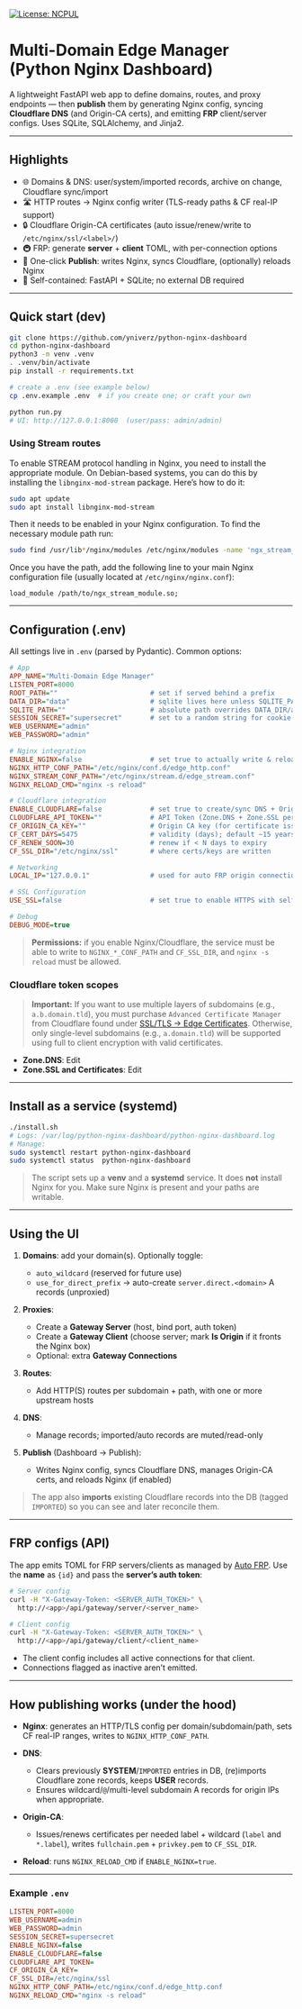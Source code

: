 [![License: NCPUL](https://img.shields.io/badge/license-NCPUL-blue.svg)](./LICENSE.md)

# Multi-Domain Edge Manager (Python Nginx Dashboard)

A lightweight FastAPI web app to define domains, routes, and proxy endpoints — then **publish** them by generating Nginx config, syncing **Cloudflare DNS** (and Origin-CA certs), and emitting **FRP** client/server configs. Uses SQLite, SQLAlchemy, and Jinja2.

---

## Highlights

* 🌐 Domains & DNS: user/system/imported records, archive on change, Cloudflare sync/import
* 🛣️ HTTP routes → Nginx config writer (TLS-ready paths & CF real-IP support)
* 🔒 Cloudflare Origin-CA certificates (auto issue/renew/write to `/etc/nginx/ssl/<label>/`)
* 🚇 FRP: generate **server** + **client** TOML, with per-connection options
* 🚀 One-click **Publish**: writes Nginx, syncs Cloudflare, (optionally) reloads Nginx
* 🧰 Self-contained: FastAPI + SQLite; no external DB required

---

## Quick start (dev)

```bash
git clone https://github.com/yniverz/python-nginx-dashboard
cd python-nginx-dashboard
python3 -m venv .venv
. .venv/bin/activate
pip install -r requirements.txt

# create a .env (see example below)
cp .env.example .env  # if you create one; or craft your own

python run.py
# UI: http://127.0.0.1:8000  (user/pass: admin/admin)
```

### Using Stream routes
To enable STREAM protocol handling in Nginx, you need to install the appropriate module. On Debian-based systems, you can do this by installing the `libnginx-mod-stream` package. Here’s how to do it:

```bash
sudo apt update
sudo apt install libnginx-mod-stream
```

Then it needs to be enabled in your Nginx configuration.
To find the necessary module path run:

```bash
sudo find /usr/lib*/nginx/modules /etc/nginx/modules -name 'ngx_stream_module.so' 2>/dev/null
```

Once you have the path, add the following line to your main Nginx configuration file (usually located at `/etc/nginx/nginx.conf`):

```nginx
load_module /path/to/ngx_stream_module.so;
```

---

## Configuration (.env)

All settings live in `.env` (parsed by Pydantic). Common options:

```ini
# App
APP_NAME="Multi-Domain Edge Manager"
LISTEN_PORT=8000
ROOT_PATH=""                       # set if served behind a prefix
DATA_DIR="data"                    # sqlite lives here unless SQLITE_PATH set
SQLITE_PATH=""                     # absolute path overrides DATA_DIR/app.db
SESSION_SECRET="supersecret"       # set to a random string for cookie security
WEB_USERNAME="admin"
WEB_PASSWORD="admin"

# Nginx integration
ENABLE_NGINX=false                 # set true to actually write & reload
NGINX_HTTP_CONF_PATH="/etc/nginx/conf.d/edge_http.conf"
NGINX_STREAM_CONF_PATH="/etc/nginx/stream.d/edge_stream.conf"
NGINX_RELOAD_CMD="nginx -s reload"

# Cloudflare integration
ENABLE_CLOUDFLARE=false            # set true to create/sync DNS + Origin-CA
CLOUDFLARE_API_TOKEN=""            # API Token (Zone.DNS + Zone.SSL permissions)
CF_ORIGIN_CA_KEY=""                # Origin CA key (for certificate issuance)
CF_CERT_DAYS=5475                  # validity (days); default ~15 years
CF_RENEW_SOON=30                   # renew if < N days to expiry
CF_SSL_DIR="/etc/nginx/ssl"        # where certs/keys are written

# Networking
LOCAL_IP="127.0.0.1"               # used for auto FRP origin connections

# SSL Configuration
USE_SSL=false                      # set true to enable HTTPS with self-signed cert

# Debug
DEBUG_MODE=true
```

> **Permissions:** if you enable Nginx/Cloudflare, the service must be able to write to `NGINX_*_CONF_PATH` and `CF_SSL_DIR`, and `nginx -s reload` must be allowed.

### Cloudflare token scopes

> **Important:** If you want to use multiple layers of subdomains (e.g., `a.b.domain.tld`), you must purchase `Advanced Certificate Manager` from Cloudflare found under [SSL/TLS -> Edge Certificates](https://dash.cloudflare.com/?to=/:account/:zone/ssl-tls/edge-certificates). Otherwise, only single-level subdomains (e.g., `a.domain.tld`) will be supported using full to client encryption with valid certificates.

* **Zone.DNS**: Edit
* **Zone.SSL and Certificates**: Edit

---

## Install as a service (systemd)

```bash
./install.sh
# Logs: /var/log/python-nginx-dashboard/python-nginx-dashboard.log
# Manage:
sudo systemctl restart python-nginx-dashboard
sudo systemctl status  python-nginx-dashboard
```

> The script sets up a **venv** and a **systemd** service. It does **not** install Nginx for you. Make sure Nginx is present and your paths are writable.

---

## Using the UI

1. **Domains**: add your domain(s). Optionally toggle:

   * `auto_wildcard` (reserved for future use)
   * `use_for_direct_prefix` → auto-create `server.direct.<domain>` A records (unproxied)
2. **Proxies**:

   * Create a **Gateway Server** (host, bind port, auth token)
   * Create a **Gateway Client** (choose server; mark **Is Origin** if it fronts the Nginx box)
   * Optional: extra **Gateway Connections**
3. **Routes**:

   * Add HTTP(S) routes per subdomain + path, with one or more upstream hosts
4. **DNS**:

   * Manage records; imported/auto records are muted/read-only
5. **Publish** (Dashboard → Publish):

   * Writes Nginx config, syncs Cloudflare DNS, manages Origin-CA certs, and reloads Nginx (if enabled)

> The app also **imports** existing Cloudflare records into the DB (tagged `IMPORTED`) so you can see and later reconcile them.

---

## FRP configs (API)

The app emits TOML for FRP servers/clients as managed by [Auto FRP](https://github.com/yniverz/auto-frp). Use the **name** as `{id}` and pass the **server’s auth token**:

```bash
# Server config
curl -H "X-Gateway-Token: <SERVER_AUTH_TOKEN>" \
  http://<app>/api/gateway/server/<server_name>

# Client config
curl -H "X-Gateway-Token: <SERVER_AUTH_TOKEN>" \
  http://<app>/api/gateway/client/<client_name>
```

* The client config includes all active connections for that client.
* Connections flagged as inactive aren’t emitted.

---

## How publishing works (under the hood)

* **Nginx**: generates an HTTP/TLS config per domain/subdomain/path, sets CF real-IP ranges, writes to `NGINX_HTTP_CONF_PATH`.
* **DNS**:

  * Clears previously **SYSTEM**/`IMPORTED` entries in DB, (re)imports Cloudflare zone records, keeps **USER** records.
  * Ensures wildcard/`@`/multi-level subdomain A records for origin IPs when appropriate.
* **Origin-CA**:

  * Issues/renews certificates per needed label + wildcard (`label` and `*.label`), writes `fullchain.pem` + `privkey.pem` to `CF_SSL_DIR`.
* **Reload**: runs `NGINX_RELOAD_CMD` if `ENABLE_NGINX=true`.

---

### Example `.env`

```ini
LISTEN_PORT=8000
WEB_USERNAME=admin
WEB_PASSWORD=admin
SESSION_SECRET=supersecret
ENABLE_NGINX=false
ENABLE_CLOUDFLARE=false
CLOUDFLARE_API_TOKEN=
CF_ORIGIN_CA_KEY=
CF_SSL_DIR=/etc/nginx/ssl
NGINX_HTTP_CONF_PATH=/etc/nginx/conf.d/edge_http.conf
NGINX_RELOAD_CMD="nginx -s reload"
```
